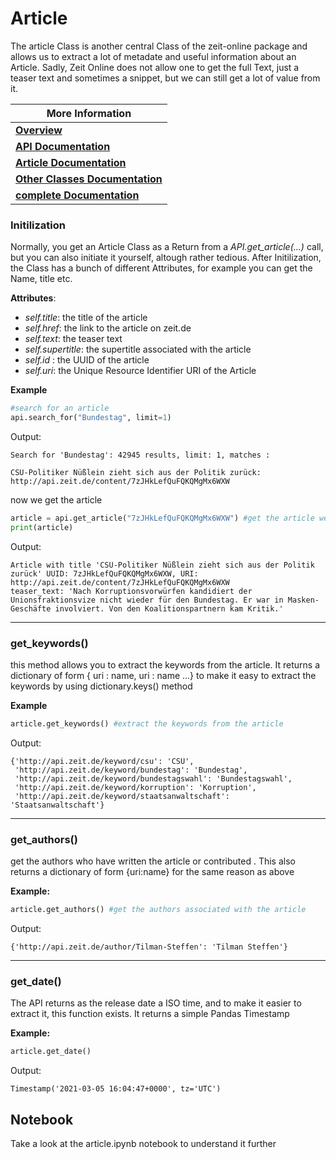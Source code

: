 # Article

The article Class is another central Class of the zeit-online package and allows us to extract a lot of metadate and useful information about an Article. Sadly, Zeit Online does not allow one to get the full Text, just  a teaser text and sometimes a snippet, but we can still get a lot of value from it.

| More Information                              |
| --------------------------------------------- |
| [**Overview**](index.md)                      |
| [**API Documentation**](api.md)               |
| [**Article Documentation**](article.md)       |
| [**Other Classes Documentation**](classes.md) |
| [**complete Documentation**](docs.md)         |

### Initilization

Normally, you get an Article Class as a Return from a *API.get_article(...)* call, but you can also initiate it yourself, altough rather tedious. After Initilization, the Class has a bunch of different Attributes, for example you can get the Name, title etc.

**Attributes**:

- *self.title*: the title of the article
- *self.href*: the link to the article on zeit.de
- *self.text*: the teaser text
- *self.supertitle*: the supertitle associated with the article
- *self.id* : the UUID of the article
- *self.uri*: the Unique Resource Identifier URI of the Article

**Example**

```python
#search for an article
api.search_for("Bundestag", limit=1)
```

Output:

```
Search for 'Bundestag': 42945 results, limit: 1, matches : 
 
CSU-Politiker Nüßlein zieht sich aus der Politik zurück: http://api.zeit.de/content/7zJHkLefQuFQKQMgMx6WXW
```

now we get the article

```python
article = api.get_article("7zJHkLefQuFQKQMgMx6WXW") #get the article we just searched for
print(article)
```

Output: 

```
Article with title 'CSU-Politiker Nüßlein zieht sich aus der Politik zurück' UUID: 7zJHkLefQuFQKQMgMx6WXW, URI: http://api.zeit.de/content/7zJHkLefQuFQKQMgMx6WXW 
teaser_text: 'Nach Korruptionsvorwürfen kandidiert der Unionsfraktionsvize nicht wieder für den Bundestag. Er war in Masken-Geschäfte involviert. Von den Koalitionspartnern kam Kritik.'
```

***

### get_keywords()

this method allows you to extract the keywords from the article. It returns a dictionary of form { uri : name, uri : name ...} to make it easy to extract the keywords by using dictionary.keys() method

**Example**

```python
article.get_keywords() #extract the keywords from the article
```

Output:

```
{'http://api.zeit.de/keyword/csu': 'CSU',
 'http://api.zeit.de/keyword/bundestag': 'Bundestag',
 'http://api.zeit.de/keyword/bundestagswahl': 'Bundestagswahl',
 'http://api.zeit.de/keyword/korruption': 'Korruption',
 'http://api.zeit.de/keyword/staatsanwaltschaft': 'Staatsanwaltschaft'}
```

***

### get_authors()

get the authors who have written the article or contributed . This also returns a dictionary of form {uri:name} for the same reason as above

**Example:**

```python
article.get_authors() #get the authors associated with the article
```

Output:

```
{'http://api.zeit.de/author/Tilman-Steffen': 'Tilman Steffen'}
```

***

### get_date()

The API returns as the release date a ISO time, and to make it easier to extract it, this function exists. It returns a simple Pandas Timestamp

**Example:**

```python
article.get_date()
```

Output:

```
Timestamp('2021-03-05 16:04:47+0000', tz='UTC')
```

## Notebook

Take a look at the article.ipynb notebook to understand it further